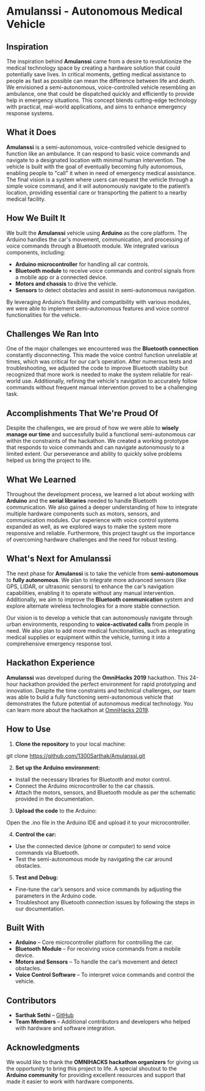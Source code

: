 # Amulanssi - Autonomous Medical Vehicle

## Inspiration

The inspiration behind **Amulanssi** came from a desire to revolutionize the medical technology space by creating a hardware solution that could potentially save lives. In critical moments, getting medical assistance to people as fast as possible can mean the difference between life and death. We envisioned a semi-autonomous, voice-controlled vehicle resembling an ambulance, one that could be dispatched quickly and efficiently to provide help in emergency situations. This concept blends cutting-edge technology with practical, real-world applications, and aims to enhance emergency response systems.

## What it Does

**Amulanssi** is a semi-autonomous, voice-controlled vehicle designed to function like an ambulance. It can respond to basic voice commands and navigate to a designated location with minimal human intervention. The vehicle is built with the goal of eventually becoming fully autonomous, enabling people to "call" it when in need of emergency medical assistance. The final vision is a system where users can request the vehicle through a simple voice command, and it will autonomously navigate to the patient’s location, providing essential care or transporting the patient to a nearby medical facility.

## How We Built It

We built the **Amulanssi** vehicle using **Arduino** as the core platform. The Arduino handles the car's movement, communication, and processing of voice commands through a Bluetooth module. We integrated various components, including:

- **Arduino microcontroller** for handling all car controls.
- **Bluetooth module** to receive voice commands and control signals from a mobile app or a connected device.
- **Motors and chassis** to drive the vehicle.
- **Sensors** to detect obstacles and assist in semi-autonomous navigation.
  
By leveraging Arduino’s flexibility and compatibility with various modules, we were able to implement semi-autonomous features and voice control functionalities for the vehicle.

## Challenges We Ran Into

One of the major challenges we encountered was the **Bluetooth connection** constantly disconnecting. This made the voice control function unreliable at times, which was critical for our car’s operation. After numerous tests and troubleshooting, we adjusted the code to improve Bluetooth stability but recognized that more work is needed to make the system reliable for real-world use. Additionally, refining the vehicle's navigation to accurately follow commands without frequent manual intervention proved to be a challenging task.

## Accomplishments That We're Proud Of

Despite the challenges, we are proud of how we were able to **wisely manage our time** and successfully build a functional semi-autonomous car within the constraints of the hackathon. We created a working prototype that responds to voice commands and can navigate autonomously to a limited extent. Our perseverance and ability to quickly solve problems helped us bring the project to life.

## What We Learned

Throughout the development process, we learned a lot about working with **Arduino** and the **serial libraries** needed to handle Bluetooth communication. We also gained a deeper understanding of how to integrate multiple hardware components such as motors, sensors, and communication modules. Our experience with voice control systems expanded as well, as we explored ways to make the system more responsive and reliable. Furthermore, this project taught us the importance of overcoming hardware challenges and the need for robust testing.

## What's Next for Amulanssi

The next phase for **Amulanssi** is to take the vehicle from **semi-autonomous** to **fully autonomous**. We plan to integrate more advanced sensors (like GPS, LIDAR, or ultrasonic sensors) to enhance the car’s navigation capabilities, enabling it to operate without any manual intervention. Additionally, we aim to improve the **Bluetooth communication** system and explore alternate wireless technologies for a more stable connection.

Our vision is to develop a vehicle that can autonomously navigate through urban environments, responding to **voice-activated calls** from people in need. We also plan to add more medical functionalities, such as integrating medical supplies or equipment within the vehicle, turning it into a comprehensive emergency response tool.

## Hackathon Experience

**Amulanssi** was developed during the **OmniHacks 2019** hackathon. This 24-hour hackathon provided the perfect environment for rapid prototyping and innovation. Despite the time constraints and technical challenges, our team was able to build a fully functioning semi-autonomous vehicle that demonstrates the future potential of autonomous medical technology. You can learn more about the hackathon at [OmniHacks 2019](https://omnihacks19.devpost.com/).

## How to Use

1. **Clone the repository** to your local machine:

git clone https://github.com/1300Sarthak/Amulanssi.git


2. **Set up the Arduino environment:**
- Install the necessary libraries for Bluetooth and motor control.
- Connect the Arduino microcontroller to the car chassis.
- Attach the motors, sensors, and Bluetooth module as per the schematic provided in the documentation.

3. **Upload the code** to the Arduino:

Open the .ino file in the Arduino IDE and upload it to your microcontroller.


4. **Control the car:**
- Use the connected device (phone or computer) to send voice commands via Bluetooth.
- Test the semi-autonomous mode by navigating the car around obstacles.

5. **Test and Debug:**
- Fine-tune the car’s sensors and voice commands by adjusting the parameters in the Arduino code.
- Troubleshoot any Bluetooth connection issues by following the steps in our documentation.

## Built With

- **Arduino** – Core microcontroller platform for controlling the car.
- **Bluetooth Module** – For receiving voice commands from a mobile device.
- **Motors and Sensors** – To handle the car’s movement and detect obstacles.
- **Voice Control Software** – To interpret voice commands and control the vehicle.

## Contributors

- **Sarthak Sethi** – [GitHub](https://github.com/1300Sarthak)
- **Team Members** – Additional contributors and developers who helped with hardware and software integration.

## Acknowledgments

We would like to thank the **OMNIHACKS hackathon organizers** for giving us the opportunity to bring this project to life. A special shoutout to the **Arduino community** for providing excellent resources and support that made it easier to work with hardware components.
